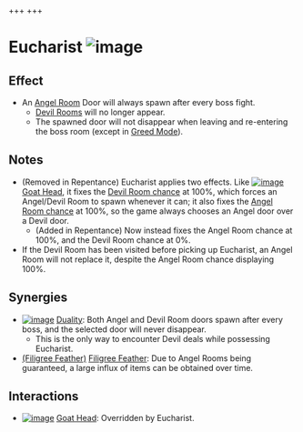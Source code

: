 +++
+++

 # Eucharist ![image](/image/Eucharist.png) 

Effect
--------


* An [Angel Room](/wiki/Angel_Room "Angel Room") Door will always spawn after every boss fight.
	+ [Devil Rooms](/wiki/Devil_Room "Devil Room") will no longer appear.
	+ The spawned door will not disappear when leaving and re-entering the boss room (except in [Greed Mode](/wiki/Greed_Mode "Greed Mode")).


Notes
-------


* (Removed in Repentance) Eucharist applies two effects. Like [![image](/image/Goat_Head.png)](/wiki/Goat_Head "Goat Head") [Goat Head](/wiki/Goat_Head "Goat Head"), it fixes the [Devil Room chance](/wiki/Devil_Room#Conditions_to_make_Devil_Rooms_appear "Devil Room") at 100%, which forces an Angel/Devil Room to spawn whenever it can; it also fixes the [Angel Room chance](/wiki/Angel_Room#Angel_Room_Generation_Chance "Angel Room") at 100%, so the game always chooses an Angel door over a Devil door.
	+ (Added in Repentance) Now instead fixes the Angel Room chance at 100%, and the Devil Room chance at 0%.
* If the Devil Room has been visited before picking up Eucharist, an Angel Room will not replace it, despite the Angel Room chance displaying 100%.


Synergies
-----------


* [![image](/image/Duality.png)](/wiki/Duality "Duality") [Duality](/wiki/Duality "Duality"): Both Angel and Devil Room doors spawn after every boss, and the selected door will never disappear.
	+ This is the only way to encounter Devil deals while possessing Eucharist.
* [(Filigree Feather)](/wiki/Filigree_Feather "Filigree Feather") [Filigree Feather](/wiki/Filigree_Feather "Filigree Feather"): Due to Angel Rooms being guaranteed, a large influx of items can be obtained over time.


Interactions
--------------


* [![image](/image/Goat_Head.png)](/wiki/Goat_Head "Goat Head") [Goat Head](/wiki/Goat_Head "Goat Head"): Overridden by Eucharist.


